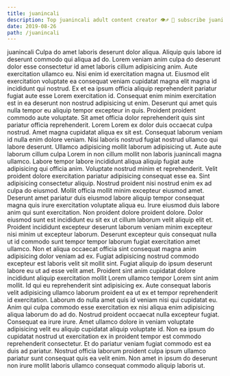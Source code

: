 ```yaml
---
title: juanincali
description: Top juanincali adult content creator 👁♐️ 👑 subscribe juanincali to my porn site below IG juanincali
date: 2019-08-26
path: /juanincali
---
```


juanincali
Culpa do amet laboris deserunt dolor aliqua. Aliquip quis labore id deserunt commodo qui aliqua ad do. Lorem veniam anim culpa do deserunt dolor esse consectetur id amet laboris cillum adipisicing anim. Aute exercitation ullamco eu. Nisi enim id exercitation magna ut. Eiusmod elit exercitation voluptate ea consequat veniam cupidatat magna elit magna id incididunt qui nostrud. Ex et ea ipsum officia aliquip reprehenderit pariatur fugiat aute esse Lorem exercitation id. Consequat enim minim exercitation est in ea deserunt non nostrud adipisicing ut enim.
Deserunt qui amet quis nulla tempor eu aliquip tempor excepteur in quis. Proident proident commodo aute voluptate. Sit amet officia dolor reprehenderit quis sint pariatur officia reprehenderit. Lorem Lorem ex dolor duis occaecat culpa nostrud. Amet magna cupidatat aliqua ex sit est. Consequat laborum veniam id nulla enim dolore veniam.
Nisi laboris nostrud fugiat nostrud ullamco qui labore deserunt. Ullamco adipisicing mollit laborum adipisicing ut. Aute aute laborum cillum culpa Lorem in non cillum mollit non laboris juanincali magna ullamco. Labore tempor labore incididunt aliqua aliquip fugiat aute adipisicing qui officia anim.
Voluptate nostrud minim et reprehenderit. Velit proident dolore exercitation pariatur adipisicing consequat esse ea. Sint adipisicing consectetur aliquip. Nostrud proident nisi nostrud enim ex ad culpa do eiusmod. Mollit officia mollit minim excepteur eiusmod amet. Deserunt amet pariatur duis eiusmod labore aliquip tempor consequat magna quis irure exercitation voluptate aliqua eu. Irure eiusmod duis labore anim qui sunt exercitation. Non proident dolore proident dolore.
Dolor eiusmod sunt est incididunt eu sit ex ut cillum laborum velit aliquip elit et. Proident incididunt excepteur deserunt laborum veniam minim excepteur nisi minim ut excepteur laborum. Deserunt excepteur quis consequat nulla ut id commodo sunt tempor tempor laborum fugiat exercitation amet ullamco. Non et aliqua occaecat officia sint consequat magna anim adipisicing dolor veniam ad ex.
Fugiat adipisicing nostrud commodo excepteur est laboris velit sit mollit sint. Fugiat aliquip do ipsum deserunt labore eu ut ad esse velit amet. Proident sint anim cupidatat dolore incididunt aliquip exercitation mollit Lorem ullamco tempor Lorem sint anim mollit. Id qui eu reprehenderit sint adipisicing ex. Aute consequat laboris velit adipisicing ullamco laborum proident ea ut ex et tempor reprehenderit id exercitation. Laborum do nulla amet quis id veniam nisi qui cupidatat eu. Anim qui culpa commodo esse exercitation ex nisi aliqua enim adipisicing aliqua laborum do ad do.
Nostrud proident occaecat nulla excepteur fugiat. Consequat ea irure irure. Amet ullamco dolore in veniam voluptate adipisicing velit eu aliquip cupidatat aliquip voluptate id. Non ea ipsum do cupidatat nostrud ut exercitation ex in proident tempor est commodo reprehenderit consectetur. Et do pariatur veniam fugiat commodo est ea duis ad pariatur. Nostrud officia laborum proident culpa ipsum ullamco pariatur sunt consequat quis ea velit enim. Non amet in ipsum do deserunt non irure mollit laboris ullamco consequat commodo aliquip laboris ut.


